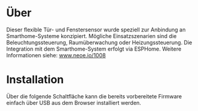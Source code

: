 # Über

Dieser flexible Tür- und Fenstersensor wurde speziell zur Anbindung an Smarthome-Systeme konzipiert. Mögliche Einsatzszenarien sind die Beleuchtungssteuerung, Raumüberwachung oder Heizungssteuerung. Die Integration mit dem Smarthome-System erfolgt via ESPHome. Weitere Informationen siehe: <a href="https://www.neoe.io/1008">www.neoe.io/1008</a>

# Installation

Über die folgende Schaltfläche kann die bereits vorbereitete Firmware einfach über USB aus dem Browser installiert werden.

<esp-web-install-button manifest="./manifest.json"></esp-web-install-button>

<script type="module" src="https://unpkg.com/esp-web-tools@5.2.0/dist/web/install-button.js?module"></script>
